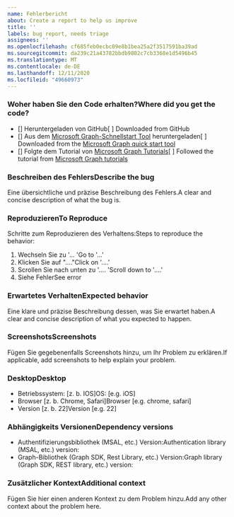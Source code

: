 ```yaml
---
name: Fehlerbericht
about: Create a report to help us improve
title: ''
labels: bug report, needs triage
assignees: ''
ms.openlocfilehash: cf685feb0ecbc09e8b1bea25a2f3517591ba39ad
ms.sourcegitcommit: da239c21a43782bbdb9802c7cb3368e1d5496b45
ms.translationtype: MT
ms.contentlocale: de-DE
ms.lasthandoff: 12/11/2020
ms.locfileid: "49660973"
---
```

### <a name="where-did-you-get-the-code"></a><span data-ttu-id="5a005-102">Woher haben Sie den Code erhalten?</span><span class="sxs-lookup"><span data-stu-id="5a005-102">Where did you get the code?</span></span>

- <span data-ttu-id="5a005-103">[] Heruntergeladen von GitHub</span><span class="sxs-lookup"><span data-stu-id="5a005-103">[ ] Downloaded from GitHub</span></span>
- <span data-ttu-id="5a005-104">[] Aus dem [Microsoft Graph-Schnellstart Tool](https://developer.microsoft.com/graph/quick-start) heruntergeladen</span><span class="sxs-lookup"><span data-stu-id="5a005-104">[ ] Downloaded from the [Microsoft Graph quick start tool](https://developer.microsoft.com/graph/quick-start)</span></span>
- <span data-ttu-id="5a005-105">[] Folgte dem Tutorial von [Microsoft Graph Tutorials](https://docs.microsoft.com/graph/tutorials)</span><span class="sxs-lookup"><span data-stu-id="5a005-105">[ ] Followed the tutorial from [Microsoft Graph tutorials](https://docs.microsoft.com/graph/tutorials)</span></span>

### <a name="describe-the-bug"></a><span data-ttu-id="5a005-106">Beschreiben des Fehlers</span><span class="sxs-lookup"><span data-stu-id="5a005-106">Describe the bug</span></span>

<span data-ttu-id="5a005-107">Eine übersichtliche und präzise Beschreibung des Fehlers.</span><span class="sxs-lookup"><span data-stu-id="5a005-107">A clear and concise description of what the bug is.</span></span>

### <a name="to-reproduce"></a><span data-ttu-id="5a005-108">Reproduzieren</span><span class="sxs-lookup"><span data-stu-id="5a005-108">To Reproduce</span></span>

<span data-ttu-id="5a005-109">Schritte zum Reproduzieren des Verhaltens:</span><span class="sxs-lookup"><span data-stu-id="5a005-109">Steps to reproduce the behavior:</span></span>

1. <span data-ttu-id="5a005-110">Wechseln Sie zu '... '</span><span class="sxs-lookup"><span data-stu-id="5a005-110">Go to '...'</span></span>
1. <span data-ttu-id="5a005-111">Klicken Sie auf "...."</span><span class="sxs-lookup"><span data-stu-id="5a005-111">Click on '....'</span></span>
1. <span data-ttu-id="5a005-112">Scrollen Sie nach unten zu '.... '</span><span class="sxs-lookup"><span data-stu-id="5a005-112">Scroll down to '....'</span></span>
1. <span data-ttu-id="5a005-113">Siehe Fehler</span><span class="sxs-lookup"><span data-stu-id="5a005-113">See error</span></span>

### <a name="expected-behavior"></a><span data-ttu-id="5a005-114">Erwartetes Verhalten</span><span class="sxs-lookup"><span data-stu-id="5a005-114">Expected behavior</span></span>

<span data-ttu-id="5a005-115">Eine klare und präzise Beschreibung dessen, was Sie erwartet haben.</span><span class="sxs-lookup"><span data-stu-id="5a005-115">A clear and concise description of what you expected to happen.</span></span>

### <a name="screenshots"></a><span data-ttu-id="5a005-116">Screenshots</span><span class="sxs-lookup"><span data-stu-id="5a005-116">Screenshots</span></span>

<span data-ttu-id="5a005-117">Fügen Sie gegebenenfalls Screenshots hinzu, um Ihr Problem zu erklären.</span><span class="sxs-lookup"><span data-stu-id="5a005-117">If applicable, add screenshots to help explain your problem.</span></span>

### <a name="desktop"></a><span data-ttu-id="5a005-118">Desktop</span><span class="sxs-lookup"><span data-stu-id="5a005-118">Desktop</span></span>

- <span data-ttu-id="5a005-119">Betriebssystem: [z. b. IOS]</span><span class="sxs-lookup"><span data-stu-id="5a005-119">OS: [e.g. iOS]</span></span>
- <span data-ttu-id="5a005-120">Browser [z. b. Chrome, Safari]</span><span class="sxs-lookup"><span data-stu-id="5a005-120">Browser [e.g. chrome, safari]</span></span>
- <span data-ttu-id="5a005-121">Version [z. b. 22]</span><span class="sxs-lookup"><span data-stu-id="5a005-121">Version [e.g. 22]</span></span>

### <a name="dependency-versions"></a><span data-ttu-id="5a005-122">Abhängigkeits Versionen</span><span class="sxs-lookup"><span data-stu-id="5a005-122">Dependency versions</span></span>

- <span data-ttu-id="5a005-123">Authentifizierungsbibliothek (MSAL, etc.) Version:</span><span class="sxs-lookup"><span data-stu-id="5a005-123">Authentication library (MSAL, etc.) version:</span></span>
- <span data-ttu-id="5a005-124">Graph-Bibliothek (Graph SDK, Rest Library, etc.) Version:</span><span class="sxs-lookup"><span data-stu-id="5a005-124">Graph library (Graph SDK, REST library, etc.) version:</span></span>

### <a name="additional-context"></a><span data-ttu-id="5a005-125">Zusätzlicher Kontext</span><span class="sxs-lookup"><span data-stu-id="5a005-125">Additional context</span></span>

<span data-ttu-id="5a005-126">Fügen Sie hier einen anderen Kontext zu dem Problem hinzu.</span><span class="sxs-lookup"><span data-stu-id="5a005-126">Add any other context about the problem here.</span></span>
